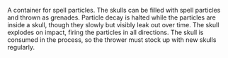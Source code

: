 A container for spell particles. The skulls can be filled with spell particles
and thrown as grenades. Particle decay is halted while the particles are inside
a skull, though they slowly but visibly leak out over time. The skull explodes
on impact, firing the particles in all directions. The skull is consumed in the
process, so the thrower must stock up with new skulls regularly.